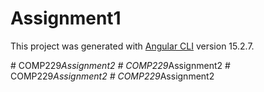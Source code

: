 # Assignment1

This project was generated with [Angular CLI](https://github.com/angular/angular-cli) version 15.2.7.

#   C O M P 2 2 9 _ A s s i g n m e n t 2  
 #   C O M P 2 2 9 _ A s s i g n m e n t 2  
 #   C O M P 2 2 9 _ A s s i g n m e n t 2  
 #   C O M P 2 2 9 _ A s s i g n m e n t 2  
 